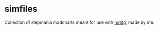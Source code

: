 # simfiles
Collection of stepmania modcharts meant for use with [notitg](https://www.noti.tg/), made by me.
